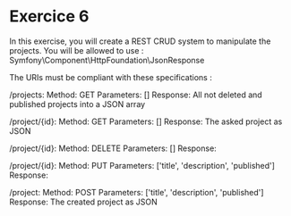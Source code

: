 # Exercice 6

In this exercise, you will create a REST CRUD system to manipulate the projects. You will be allowed to use : Symfony\Component\HttpFoundation\JsonResponse

The URIs must be compliant with these specifications :

/projects:
	Method:		GET
	Parameters: []
	Response:	All not deleted and published projects into a JSON array

/project/{id}:
	Method:		GET
	Parameters: []
	Response:	The asked project as JSON

/project/{id}:
	Method:		DELETE
	Parameters: []
	Response:

/project/{id}:
	Method:		PUT
	Parameters: ['title', 'description', 'published']
	Response:

/project:
	Method:		POST
	Parameters: ['title', 'description', 'published']
	Response:	The created project as JSON
